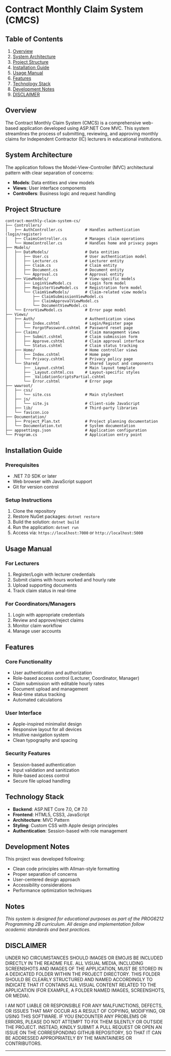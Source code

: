 # Contract Monthly Claim System (CMCS)

## Table of Contents
1. [Overview](#overview)
2. [System Architecture](#system-architecture)
3. [Project Structure](#project-structure)
4. [Installation Guide](#installation-guide)
5. [Usage Manual](#usage-manual)
6. [Features](#features)
7. [Technology Stack](#technology-stack)
8. [Development Notes](#development-notes)
9. [DISCLAIMER](#disclaimer)

## Overview

The Contract Monthly Claim System (CMCS) is a comprehensive web-based application developed using ASP.NET Core MVC. 
This system streamlines the process of submitting, reviewing, and approving monthly claims for Independent Contractor (IC) lecturers in educational institutions.

## System Architecture

The application follows the Model-View-Controller (MVC) architectural pattern with clear separation of concerns:

- **Models**: Data entities and view models
- **Views**: User interface components
- **Controllers**: Business logic and request handling

## Project Structure

```
contract-monthly-claim-system-cs/
├── Controllers/
│   ├── AuthController.cs          # Handles authentication (login/register)
│   ├── ClaimsController.cs        # Manages claim operations
│   └── HomeController.cs          # Handles home and privacy pages
├── Models/
│   ├── DataModels/                # Data entities
│   │   ├── User.cs                # User authentication model
│   │   ├── Lecturer.cs            # Lecturer entity
│   │   ├── Claim.cs               # Claim entity
│   │   ├── Document.cs            # Document entity
│   │   └── Approval.cs            # Approval entity
│   ├── ViewModels/                # View-specific models
│   │   ├── LoginViewModel.cs      # Login form model
│   │   ├── RegisterViewModel.cs   # Registration form model
│   │   └── ClaimViewModels/       # Claim-related view models
│   │       ├── ClaimSubmissionViewModel.cs
│   │       ├── ClaimApprovalViewModel.cs
│   │       └── DocumentViewModel.cs
│   └── ErrorViewModel.cs          # Error page model
├── Views/
│   ├── Auth/                      # Authentication views
│   │   ├── Index.cshtml           # Login/Register page
│   │   └── ForgotPassword.cshtml  # Password reset page
│   ├── Claims/                    # Claim management views
│   │   ├── Submit.cshtml          # Claim submission form
│   │   ├── Approve.cshtml         # Claim approval interface
│   │   └── Status.cshtml          # Claim status tracking
│   ├── Home/                      # Home controller views
│   │   ├── Index.cshtml           # Home page
│   │   └── Privacy.cshtml         # Privacy policy page
│   └── Shared/                    # Shared layout and components
│       ├── _Layout.cshtml         # Main layout template
│       ├── _Layout.cshtml.css     # Layout-specific styles
│       ├── _ValidationScriptsPartial.cshtml
│       └── Error.cshtml           # Error page
├── wwwroot/
│   ├── css/
│   │   └── site.css               # Main stylesheet
│   ├── js/
│   │   └── site.js                # Client-side JavaScript
│   ├── lib/                       # Third-party libraries
│   └── favicon.ico
├── Documentation/
│   ├── Project_Plan.txt           # Project planning documentation
│   └── Documentation.txt          # System documentation
├── appsettings.json               # Application configuration
└── Program.cs                     # Application entry point
```

## Installation Guide

### Prerequisites
- .NET 7.0 SDK or later
- Web browser with JavaScript support
- Git for version control

### Setup Instructions
1. Clone the repository
2. Restore NuGet packages: `dotnet restore`
3. Build the solution: `dotnet build`
4. Run the application: `dotnet run`
5. Access via: `https://localhost:7000` or `http://localhost:5000`

## Usage Manual

### For Lecturers
1. Register/Login with lecturer credentials
2. Submit claims with hours worked and hourly rate
3. Upload supporting documents
4. Track claim status in real-time

### For Coordinators/Managers
1. Login with appropriate credentials
2. Review and approve/reject claims
3. Monitor claim workflow
4. Manage user accounts

## Features

### Core Functionality
- User authentication and authorization
- Role-based access control (Lecturer, Coordinator, Manager)
- Claim submission with editable hourly rates
- Document upload and management
- Real-time status tracking
- Automated calculations

### User Interface
- Apple-inspired minimalist design
- Responsive layout for all devices
- Intuitive navigation system
- Clean typography and spacing

### Security Features
- Session-based authentication
- Input validation and sanitization
- Role-based access control
- Secure file upload handling

## Technology Stack

- **Backend**: ASP.NET Core 7.0, C# 7.0
- **Frontend**: HTML5, CSS3, JavaScript
- **Architecture**: MVC Pattern
- **Styling**: Custom CSS with Apple design principles
- **Authentication**: Session-based with role management

## Development Notes

This project was developed following:
- Clean code principles with Allman-style formatting
- Proper separation of concerns
- User-centered design approach
- Accessibility considerations
- Performance optimization techniques

## Notes

*This system is designed for educational purposes as part of the PROG6212 Programming 2B curriculum. All design and implementation follow academic standards and best practices.*

## DISCLAIMER

UNDER NO CIRCUMSTANCES SHOULD IMAGES OR EMOJIS BE INCLUDED DIRECTLY 
IN THE README FILE. ALL VISUAL MEDIA, INCLUDING SCREENSHOTS AND IMAGES 
OF THE APPLICATION, MUST BE STORED IN A DEDICATED FOLDER WITHIN THE 
PROJECT DIRECTORY. THIS FOLDER SHOULD BE CLEARLY STRUCTURED AND NAMED 
ACCORDINGLY TO INDICATE THAT IT CONTAINS ALL VISUAL CONTENT RELATED TO 
THE APPLICATION (FOR EXAMPLE, A FOLDER NAMED IMAGES, SCREENSHOTS, OR MEDIA).

I AM NOT LIABLE OR RESPONSIBLE FOR ANY MALFUNCTIONS, DEFECTS, OR ISSUES 
THAT MAY OCCUR AS A RESULT OF COPYING, MODIFYING, OR USING THIS SOFTWARE. 
IF YOU ENCOUNTER ANY PROBLEMS OR ERRORS, PLEASE DO NOT ATTEMPT TO FIX THEM 
SILENTLY OR OUTSIDE THE PROJECT. INSTEAD, KINDLY SUBMIT A PULL REQUEST 
OR OPEN AN ISSUE ON THE CORRESPONDING GITHUB REPOSITORY, SO THAT IT CAN 
BE ADDRESSED APPROPRIATELY BY THE MAINTAINERS OR CONTRIBUTORS.

---
